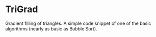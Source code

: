 # TriGrad
Gradient filling of triangles. A simple code snippet of one of the basic algorithms (nearly as basic as Bubble Sort).
